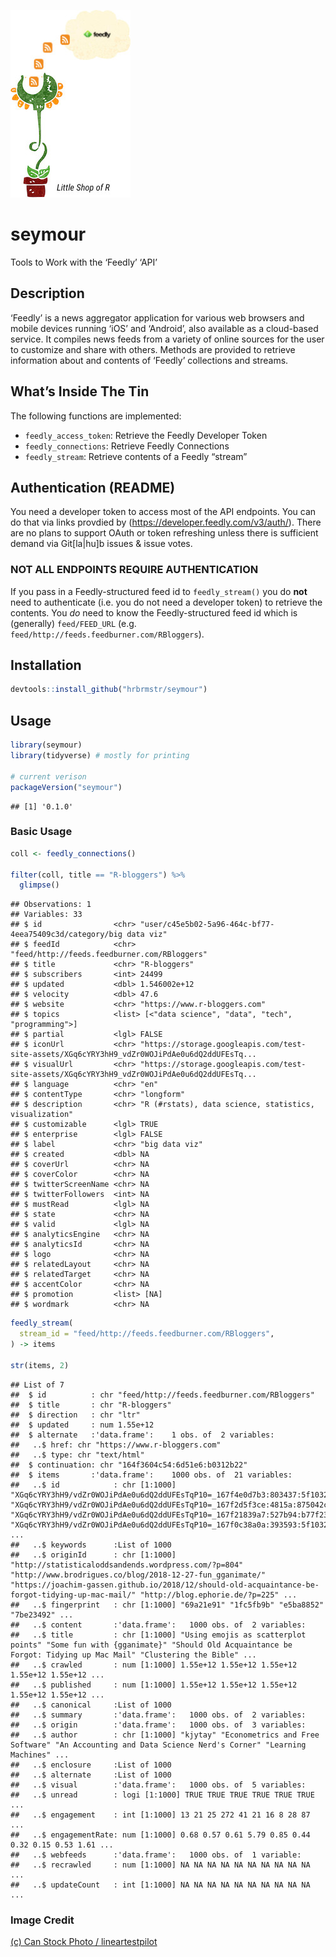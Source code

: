
![](man/figures/venus-fly-trap.jpg)

# seymour

Tools to Work with the ‘Feedly’ ‘API’

## Description

‘Feedly’ is a news aggregator application for various web browsers and
mobile devices running ‘iOS’ and ‘Android’, also available as a
cloud-based service. It compiles news feeds from a variety of online
sources for the user to customize and share with others. Methods are
provided to retrieve information about and contents of ‘Feedly’
collections and streams.

## What’s Inside The Tin

The following functions are implemented:

  - `feedly_access_token`: Retrieve the Feedly Developer Token
  - `feedly_connections`: Retrieve Feedly Connections
  - `feedly_stream`: Retrieve contents of a Feedly “stream”

## Authentication (README)

You need a developer token to access most of the API endpoints. You can
do that via links provdied by (<https://developer.feedly.com/v3/auth/>).
There are no plans to support OAuth or token refreshing unless there is
sufficient demand via Git\[la|hu\]b issues & issue votes.

### NOT ALL ENDPOINTS REQUIRE AUTHENTICATION

If you pass in a Feedly-structured feed id to `feedly_stream()` you do
**not** need to authenticate (i.e. you do not need a developer token) to
retrieve the contents. You *do* need to know the Feedly-structured feed
id which is (generally) `feed/FEED_URL` (e.g.
`feed/http://feeds.feedburner.com/RBloggers`).

## Installation

``` r
devtools::install_github("hrbrmstr/seymour")
```

## Usage

``` r
library(seymour)
library(tidyverse) # mostly for printing

# current verison
packageVersion("seymour")
```

    ## [1] '0.1.0'

### Basic Usage

``` r
coll <- feedly_connections()

filter(coll, title == "R-bloggers") %>% 
  glimpse()
```

    ## Observations: 1
    ## Variables: 33
    ## $ id                <chr> "user/c45e5b02-5a96-464c-bf77-4eea75409c3d/category/big data viz"
    ## $ feedId            <chr> "feed/http://feeds.feedburner.com/RBloggers"
    ## $ title             <chr> "R-bloggers"
    ## $ subscribers       <int> 24499
    ## $ updated           <dbl> 1.546002e+12
    ## $ velocity          <dbl> 47.6
    ## $ website           <chr> "https://www.r-bloggers.com"
    ## $ topics            <list> [<"data science", "data", "tech", "programming">]
    ## $ partial           <lgl> FALSE
    ## $ iconUrl           <chr> "https://storage.googleapis.com/test-site-assets/XGq6cYRY3hH9_vdZr0WOJiPdAe0u6dQ2ddUFEsTq...
    ## $ visualUrl         <chr> "https://storage.googleapis.com/test-site-assets/XGq6cYRY3hH9_vdZr0WOJiPdAe0u6dQ2ddUFEsTq...
    ## $ language          <chr> "en"
    ## $ contentType       <chr> "longform"
    ## $ description       <chr> "R (#rstats), data science, statistics, visualization"
    ## $ customizable      <lgl> TRUE
    ## $ enterprise        <lgl> FALSE
    ## $ label             <chr> "big data viz"
    ## $ created           <dbl> NA
    ## $ coverUrl          <chr> NA
    ## $ coverColor        <chr> NA
    ## $ twitterScreenName <chr> NA
    ## $ twitterFollowers  <int> NA
    ## $ mustRead          <lgl> NA
    ## $ state             <chr> NA
    ## $ valid             <lgl> NA
    ## $ analyticsEngine   <chr> NA
    ## $ analyticsId       <chr> NA
    ## $ logo              <chr> NA
    ## $ relatedLayout     <chr> NA
    ## $ relatedTarget     <chr> NA
    ## $ accentColor       <chr> NA
    ## $ promotion         <list> [NA]
    ## $ wordmark          <chr> NA

``` r
feedly_stream(
  stream_id = "feed/http://feeds.feedburner.com/RBloggers",
) -> items

str(items, 2)
```

    ## List of 7
    ##  $ id          : chr "feed/http://feeds.feedburner.com/RBloggers"
    ##  $ title       : chr "R-bloggers"
    ##  $ direction   : chr "ltr"
    ##  $ updated     : num 1.55e+12
    ##  $ alternate   :'data.frame':    1 obs. of  2 variables:
    ##   ..$ href: chr "https://www.r-bloggers.com"
    ##   ..$ type: chr "text/html"
    ##  $ continuation: chr "164f3604c54:6d51e6:b0312b22"
    ##  $ items       :'data.frame':    1000 obs. of  21 variables:
    ##   ..$ id            : chr [1:1000] "XGq6cYRY3hH9/vdZr0WOJiPdAe0u6dQ2ddUFEsTqP10=_167f4e0d7b3:803437:5f10326c" "XGq6cYRY3hH9/vdZr0WOJiPdAe0u6dQ2ddUFEsTqP10=_167f2d5f3ce:4815a:875042c9" "XGq6cYRY3hH9/vdZr0WOJiPdAe0u6dQ2ddUFEsTqP10=_167f21839a7:527b94:b77f238b" "XGq6cYRY3hH9/vdZr0WOJiPdAe0u6dQ2ddUFEsTqP10=_167f0c38a0a:393593:5f10326c" ...
    ##   ..$ keywords      :List of 1000
    ##   ..$ originId      : chr [1:1000] "http://statisticaloddsandends.wordpress.com/?p=804" "http://www.brodrigues.co/blog/2018-12-27-fun_gganimate/" "https://joachim-gassen.github.io/2018/12/should-old-acquaintance-be-forgot-tidying-up-mac-mail/" "http://blog.ephorie.de/?p=225" ...
    ##   ..$ fingerprint   : chr [1:1000] "69a21e91" "1fc5fb9b" "e5ba8852" "7be23492" ...
    ##   ..$ content       :'data.frame':   1000 obs. of  2 variables:
    ##   ..$ title         : chr [1:1000] "Using emojis as scatterplot points" "Some fun with {gganimate}" "Should Old Acquaintance be Forgot: Tidying up Mac Mail" "Clustering the Bible" ...
    ##   ..$ crawled       : num [1:1000] 1.55e+12 1.55e+12 1.55e+12 1.55e+12 1.55e+12 ...
    ##   ..$ published     : num [1:1000] 1.55e+12 1.55e+12 1.55e+12 1.55e+12 1.55e+12 ...
    ##   ..$ canonical     :List of 1000
    ##   ..$ summary       :'data.frame':   1000 obs. of  2 variables:
    ##   ..$ origin        :'data.frame':   1000 obs. of  3 variables:
    ##   ..$ author        : chr [1:1000] "kjytay" "Econometrics and Free Software" "An Accounting and Data Science Nerd's Corner" "Learning Machines" ...
    ##   ..$ enclosure     :List of 1000
    ##   ..$ alternate     :List of 1000
    ##   ..$ visual        :'data.frame':   1000 obs. of  5 variables:
    ##   ..$ unread        : logi [1:1000] TRUE TRUE TRUE TRUE TRUE TRUE ...
    ##   ..$ engagement    : int [1:1000] 13 21 25 272 41 21 16 8 28 87 ...
    ##   ..$ engagementRate: num [1:1000] 0.68 0.57 0.61 5.79 0.85 0.44 0.32 0.15 0.53 1.61 ...
    ##   ..$ webfeeds      :'data.frame':   1000 obs. of  1 variable:
    ##   ..$ recrawled     : num [1:1000] NA NA NA NA NA NA NA NA NA NA ...
    ##   ..$ updateCount   : int [1:1000] NA NA NA NA NA NA NA NA NA NA ...

### Image Credit

<!-- HTML Credit Code for Can Stock Photo -->

<a href="https://www.canstockphoto.com">(c) Can Stock Photo /
lineartestpilot</a>
